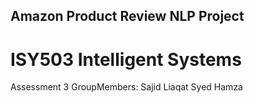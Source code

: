 ## Amazon Product Review NLP Project
# ISY503 Intelligent Systems 

Assessment 3
GroupMembers:
Sajid Liaqat
Syed Hamza

